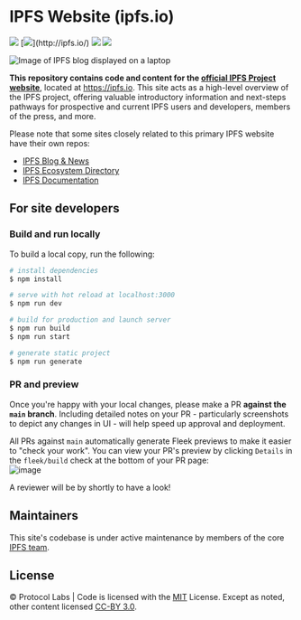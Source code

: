 # IPFS Website (ipfs.io)

[![](https://img.shields.io/badge/made%20by-Protocol%20Labs-blue.svg)](https://protocol.ai)
[![](https://img.shields.io/badge/project-IPFS-blue.svg?)](http://ipfs.io/)
[![](https://img.shields.io/badge/framework-Nuxt-green.svg)](https://nuxtjs.org/)
[![](https://img.shields.io/badge/deployed%20on-Fleek-ff69b4.svg)](http://fleek.co/)

![Image of IPFS blog displayed on a laptop](https://user-images.githubusercontent.com/1507828/121082054-c3df1480-c79a-11eb-89f0-681f41ec705c.png)

**This repository contains code and content for the [official IPFS Project website](https://ipfs.io)**, located at https://ipfs.io. This site acts as a high-level overview of the IPFS project, offering valuable introductory information and next-steps pathways for prospective and current IPFS users and developers, members of the press, and more.

Please note that some sites closely related to this primary IPFS website have their own repos:
- [IPFS Blog & News](https://github.com/ipfs/ipfs-blog)
- [IPFS Ecosystem Directory](https://github.com/ipfs/ecosystem-directory)
- [IPFS Documentation](https://github.com/ipfs/ipfs-docs)

## For site developers

### Build and run locally

To build a local copy, run the following:

```bash
# install dependencies
$ npm install

# serve with hot reload at localhost:3000
$ npm run dev

# build for production and launch server
$ npm run build
$ npm run start

# generate static project
$ npm run generate
```

### PR and preview

Once you're happy with your local changes, please make a PR **against the `main` branch**. Including detailed notes on your PR - particularly screenshots to depict any changes in UI - will help speed up approval and deployment.

All PRs against `main` automatically generate Fleek previews to make it easier to "check your work". You can view your PR's preview by clicking `Details` in the `fleek/build` check at the bottom of your PR page:<br/>
![image](https://user-images.githubusercontent.com/1507828/110034382-9dbb5b80-7cf7-11eb-89a4-7772970677d3.png)

A reviewer will be by shortly to have a look!

## Maintainers

This site's codebase is under active maintenance by members of the core [IPFS team](https://ipfs.io/team/).

## License

© Protocol Labs | Code is licensed with the [MIT](LICENSE) License. Except as noted, other content licensed [CC-BY 3.0](https://creativecommons.org/licenses/by/3.0/us/).
